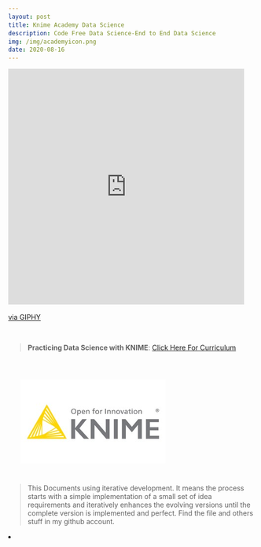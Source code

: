 ```yaml
---
layout: post
title: Knime Academy Data Science
description: Code Free Data Science-End to End Data Science
img: /img/academyicon.png
date: 2020-08-16
---
```



<iframe src="https://giphy.com/embed/PjJ1cLHqLEveXysGDB" width="480" height="480" frameBorder="0" class="giphy-embed" allowFullScreen></iframe><p><a href="https://giphy.com/gifs/digital-brain-ai-PjJ1cLHqLEveXysGDB">via GIPHY</a></p>

<Br>

> **Practicing Data Science with KNIME**: <a href="https://itsmecevi.github.io/knime-academy-datascience/">Click Here For Curriculum</a>



<Br>
  
<img class="col one right" src="/img/knime1.jpg" style="padding:25px">

<Br>

> This Documents using iterative development. It means the process starts with a simple implementation of a small set of idea requirements and iteratively enhances the evolving versions until the complete version is implemented and perfect.
> Find the file and others stuff in my github account.


<li>
<a id="icon" href="https://github.com/itsmecevi" target="_blank"><i class="fa fa-github fa-fw fa-2x"></i></a>
</li>
